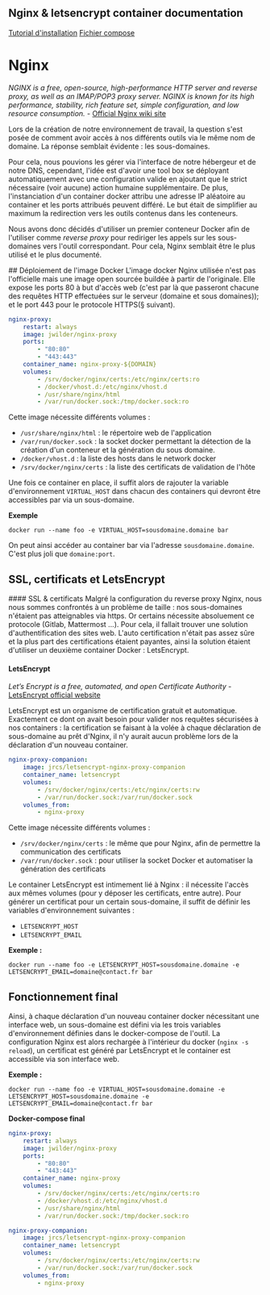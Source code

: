 Nginx & letsencrypt container documentation
---
[Tutorial d'installation](https://tech.acseo.co/sites-https-docker-nginx-lets-encrypt/)
[Fichier compose](../blob/master/Setup/Nginx/docker-compose.yml)

# Nginx
_NGINX is a free, open-source, high-performance HTTP server and reverse proxy, as well as an IMAP/POP3 proxy server. NGINX is known for its high performance, stability, rich feature set, simple configuration, and low resource consumption._ - [Official Nginx wiki site](https://www.nginx.com/resources/wiki/)

Lors de la création de notre environnement de travail, la question s'est posée de comment avoir accès à nos différents outils via le même nom de domaine. La réponse semblait évidente : les sous-domaines.

Pour cela, nous pouvions les gérer via l'interface de notre hébergeur et de notre DNS, cependant, l'idée est d'avoir une tool box se déployant automatiquement avec une configuration valide en ajoutant que le strict nécessaire (voir aucune) action humaine supplémentaire. De plus, l'instanciation d'un container docker attribu une adresse IP aléatoire au container et les ports attribués peuvent différé. Le but était de simplifier au maximum la redirection vers les outils contenus dans les conteneurs.

Nous avons donc décidés d'utiliser un premier conteneur Docker afin de l'utiliser comme _reverse proxy_ pour rediriger les appels sur les sous-domaines vers l'outil correspondant. Pour cela, Nginx semblait être le plus utilisé et le plus documenté.

## Déploiement de l'image Docker
L'image docker Nginx utilisée n'est pas l'officielle mais une image open sourcée buildée à partir de l'originale. Elle expose les ports 80 à but d'accès web (c'est par là que passeront chacune des requêtes HTTP effectuées sur le serveur (domaine et sous domaines)); et le port 443 pour le protocole HTTPS(§ suivant).

```yml
nginx-proxy:
    restart: always
    image: jwilder/nginx-proxy
    ports:
        - "80:80"
        - "443:443"
    container_name: nginx-proxy-${DOMAIN}
    volumes:
        - /srv/docker/nginx/certs:/etc/nginx/certs:ro
        - /docker/vhost.d:/etc/nginx/vhost.d
        - /usr/share/nginx/html
        - /var/run/docker.sock:/tmp/docker.sock:ro
```

Cette image nécessite différents volumes :
* `/usr/share/nginx/html` : le répertoire web de l'application
* `/var/run/docker.sock` : la socket docker permettant la détection de la création d'un conteneur et la génération du sous domaine.
* `/docker/vhost.d` : la liste des hosts dans le network docker
* `/srv/docker/nginx/certs` : la liste des certificats de validation de l'hôte

Une fois ce container en place, il suffit alors de rajouter la variable d'environnement `VIRTUAL_HOST` dans chacun des containers qui devront être accessibles par via un sous-domaine.

**Exemple**
```shell
docker run --name foo -e VIRTUAL_HOST=sousdomaine.domaine bar
```
On peut ainsi accéder au container bar via l'adresse `sousdomaine.domaine`. C'est plus joli que `domaine:port`.


## SSL, certificats et LetsEncrypt
#### SSL & certificats
Malgré la configuration du reverse proxy Nginx, nous nous sommes confrontés à un problème de taille : nos sous-domaines n'étaient pas atteignables via https. Or certains nécessite absoluement ce protocole (Gitlab, Mattermost ...). Pour cela, il fallait trouver une solution d'authentification des sites web. L'auto certification n'était pas assez sûre et la plus part des certifications étaient payantes, ainsi la solution étaient d'utiliser un deuxième container Docker : LetsEncrypt.

#### LetsEncrypt
_Let’s Encrypt is a free, automated, and open Certificate Authority_ - [LetsEncrypt official website](https://letsencrypt.org/)

LetsEncrypt est un organisme de certification gratuit et automatique. Exactement ce dont on avait besoin pour valider nos requêtes sécurisées à nos containers : la certification se faisant à la volée à chaque déclaration de sous-domaine au prêt d'Nginx, il n'y aurait aucun problème lors de la déclaration d'un nouveau container.

```yml
nginx-proxy-companion:
    image: jrcs/letsencrypt-nginx-proxy-companion
    container_name: letsencrypt
    volumes:
        - /srv/docker/nginx/certs:/etc/nginx/certs:rw
        - /var/run/docker.sock:/var/run/docker.sock
    volumes_from:
        - nginx-proxy
```

Cette image nécessite différents volumes :
* `/srv/docker/nginx/certs` : le même que pour Nginx, afin de permettre la communication des certificats
* `/var/run/docker.sock` : pour utiliser la socket Docker et automatiser la génération des certificats

Le container LetsEncrypt est intimement lié à Nginx : il nécessite l'accès aux mêmes volumes (pour y déposer les certificats, entre autre). Pour générer un certificat pour un certain sous-domaine, il suffit de définir les variables d'environnement suivantes :
* `LETSENCRYPT_HOST`
* `LETSENCRYPT_EMAIL`

**Exemple :**
```shell
docker run --name foo -e LETSENCRYPT_HOST=sousdomaine.domaine -e LETSENCRYPT_EMAIL=domaine@contact.fr bar
```

## Fonctionnement final
Ainsi, à chaque déclaration d'un nouveau container docker nécessitant une interface web, un sous-domaine est défini via les trois variables d'environnement définies dans le docker-compose de l'outil. La configuration Nginx est alors rechargée à l'intérieur du docker (`nginx -s reload`), un certificat est généré par LetsEncrypt et le container est accessible via son interface web.

**Exemple :**
```shell
docker run --name foo -e VIRTUAL_HOST=sousdomaine.domaine -e LETSENCRYPT_HOST=sousdomaine.domaine -e LETSENCRYPT_EMAIL=domaine@contact.fr bar
```

**Docker-compose final**
```yml
nginx-proxy:
    restart: always
    image: jwilder/nginx-proxy
    ports:
        - "80:80"
        - "443:443"
    container_name: nginx-proxy
    volumes:
        - /srv/docker/nginx/certs:/etc/nginx/certs:ro
        - /docker/vhost.d:/etc/nginx/vhost.d
        - /usr/share/nginx/html
        - /var/run/docker.sock:/tmp/docker.sock:ro

nginx-proxy-companion:
    image: jrcs/letsencrypt-nginx-proxy-companion
    container_name: letsencrypt
    volumes:
        - /srv/docker/nginx/certs:/etc/nginx/certs:rw
        - /var/run/docker.sock:/var/run/docker.sock
    volumes_from:
        - nginx-proxy
```
